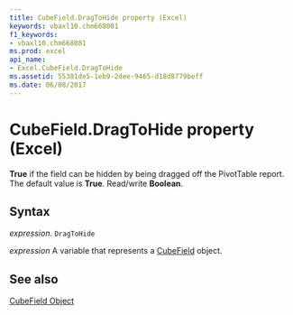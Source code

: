 ```yaml
---
title: CubeField.DragToHide property (Excel)
keywords: vbaxl10.chm668081
f1_keywords:
- vbaxl10.chm668081
ms.prod: excel
api_name:
- Excel.CubeField.DragToHide
ms.assetid: 55381de5-1eb9-2dee-9465-d18d8779beff
ms.date: 06/08/2017
---
```



# CubeField.DragToHide property (Excel)

 **True** if the field can be hidden by being dragged off the PivotTable report. The default value is **True**. Read/write **Boolean**.


## Syntax

_expression_. `DragToHide`

_expression_ A variable that represents a [CubeField](Excel.CubeField.md) object.


## See also


[CubeField Object](Excel.CubeField.md)

